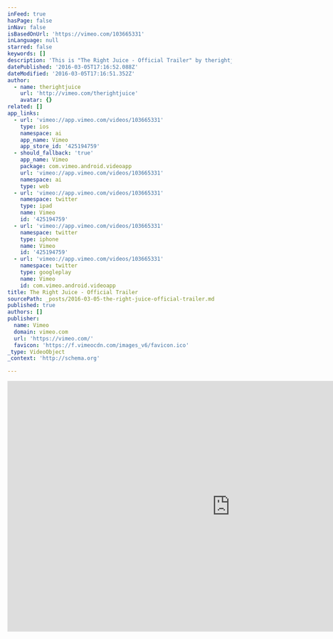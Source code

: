 ```yaml
---
inFeed: true
hasPage: false
inNav: false
isBasedOnUrl: 'https://vimeo.com/103665331'
inLanguage: null
starred: false
keywords: []
description: 'This is "The Right Juice - Official Trailer" by therightjuice on Vimeo, the home for high quality videos and the people who love them.'
datePublished: '2016-03-05T17:16:52.088Z'
dateModified: '2016-03-05T17:16:51.352Z'
author:
  - name: therightjuice
    url: 'http://vimeo.com/therightjuice'
    avatar: {}
related: []
app_links:
  - url: 'vimeo://app.vimeo.com/videos/103665331'
    type: ios
    namespace: ai
    app_name: Vimeo
    app_store_id: '425194759'
  - should_fallback: 'true'
    app_name: Vimeo
    package: com.vimeo.android.videoapp
    url: 'vimeo://app.vimeo.com/videos/103665331'
    namespace: ai
    type: web
  - url: 'vimeo://app.vimeo.com/videos/103665331'
    namespace: twitter
    type: ipad
    name: Vimeo
    id: '425194759'
  - url: 'vimeo://app.vimeo.com/videos/103665331'
    namespace: twitter
    type: iphone
    name: Vimeo
    id: '425194759'
  - url: 'vimeo://app.vimeo.com/videos/103665331'
    namespace: twitter
    type: googleplay
    name: Vimeo
    id: com.vimeo.android.videoapp
title: The Right Juice - Official Trailer
sourcePath: _posts/2016-03-05-the-right-juice-official-trailer.md
published: true
authors: []
publisher:
  name: Vimeo
  domain: vimeo.com
  url: 'https://vimeo.com/'
  favicon: 'https://f.vimeocdn.com/images_v6/favicon.ico'
_type: VideoObject
_context: 'http://schema.org'

---
```

<iframe src="https://cdn.embedly.com/widgets/media.html?src=https%3A%2F%2Fplayer.vimeo.com%2Fvideo%2F103665331&amp;url=https%3A%2F%2Fvimeo.com%2F103665331&amp;image=http%3A%2F%2Fi.vimeocdn.com%2Fvideo%2F506638698_1280.jpg&amp;key=b7d04c9b404c499eba89ee7072e1c4f7&amp;type=text%2Fhtml&amp;schema=vimeo" width="1000" height="563" scrolling="no" frameborder="0" allowfullscreen="allowfullscreen" style=""></iframe>